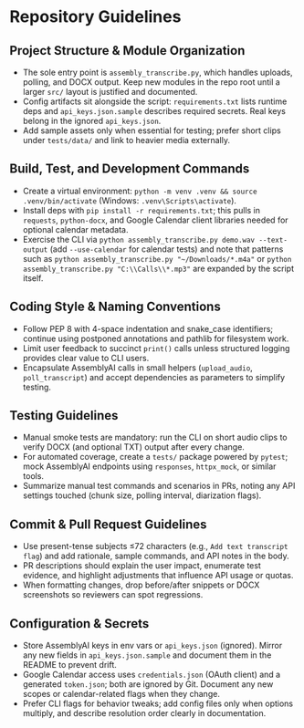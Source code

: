 # Repository Guidelines

## Project Structure & Module Organization
- The sole entry point is `assembly_transcribe.py`, which handles uploads, polling, and DOCX output. Keep new modules in the repo root until a larger `src/` layout is justified and documented.
- Config artifacts sit alongside the script: `requirements.txt` lists runtime deps and `api_keys.json.sample` describes required secrets. Real keys belong in the ignored `api_keys.json`.
- Add sample assets only when essential for testing; prefer short clips under `tests/data/` and link to heavier media externally.

## Build, Test, and Development Commands
- Create a virtual environment: `python -m venv .venv && source .venv/bin/activate` (Windows: `.venv\Scripts\activate`).
- Install deps with `pip install -r requirements.txt`; this pulls in `requests`, `python-docx`, and Google Calendar client libraries needed for optional calendar metadata.
- Exercise the CLI via `python assembly_transcribe.py demo.wav --text-output` (add `--use-calendar` for calendar tests) and note that patterns such as `python assembly_transcribe.py "~/Downloads/*.m4a"` or `python assembly_transcribe.py "C:\\Calls\\*.mp3"` are expanded by the script itself.

## Coding Style & Naming Conventions
- Follow PEP 8 with 4-space indentation and snake_case identifiers; continue using postponed annotations and pathlib for filesystem work.
- Limit user feedback to succinct `print()` calls unless structured logging provides clear value to CLI users.
- Encapsulate AssemblyAI calls in small helpers (`upload_audio`, `poll_transcript`) and accept dependencies as parameters to simplify testing.

## Testing Guidelines
- Manual smoke tests are mandatory: run the CLI on short audio clips to verify DOCX (and optional TXT) output after every change.
- For automated coverage, create a `tests/` package powered by `pytest`; mock AssemblyAI endpoints using `responses`, `httpx_mock`, or similar tools.
- Summarize manual test commands and scenarios in PRs, noting any API settings touched (chunk size, polling interval, diarization flags).

## Commit & Pull Request Guidelines
- Use present-tense subjects ≤72 characters (e.g., `Add text transcript flag`) and add rationale, sample commands, and API notes in the body.
- PR descriptions should explain the user impact, enumerate test evidence, and highlight adjustments that influence API usage or quotas.
- When formatting changes, drop before/after snippets or DOCX screenshots so reviewers can spot regressions.

## Configuration & Secrets
- Store AssemblyAI keys in env vars or `api_keys.json` (ignored). Mirror any new fields in `api_keys.json.sample` and document them in the README to prevent drift.
- Google Calendar access uses `credentials.json` (OAuth client) and a generated `token.json`; both are ignored by Git. Document any new scopes or calendar-related flags when they change.
- Prefer CLI flags for behavior tweaks; add config files only when options multiply, and describe resolution order clearly in documentation.
